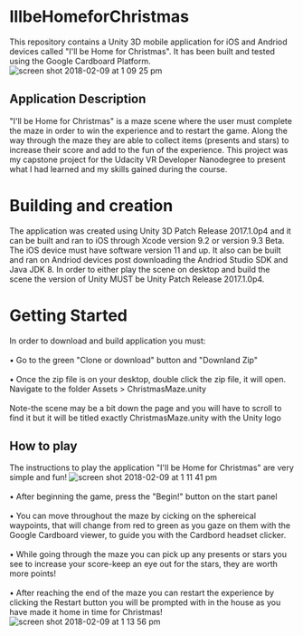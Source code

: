 # IllbeHomeforChristmas
This repository contains a Unity 3D mobile application for iOS and Andriod devices called "I'll be Home for Christmas". It has been built and tested using the Google Cardboard Platform.
![screen shot 2018-02-09 at 1 09 25 pm](https://user-images.githubusercontent.com/35173600/36042633-8a9ecb74-0d9a-11e8-8d69-0a211ec999e3.png)
## Application Description
"I'll be Home for Christmas" is a maze scene where the user must complete the maze in order to win the experience and to restart the game. Along the way through the maze they are able to collect items (presents and stars) to increase their score and add to the fun of the experience. This project was my capstone project for the Udacity VR Developer Nanodegree to present what I had learned and my skills gained during the course.

# Building and creation
The application was created using Unity 3D Patch Release 2017.1.0p4 and it can be built and ran to iOS through Xcode version 9.2 or version 9.3 Beta. The iOS device must have software version 11 and up. It also can be built and ran on Andriod devices post downloading the Andriod Studio SDK and Java JDK 8.  In order to either play the scene on desktop and build the scene the version of Unity MUST be Unity Patch Release 2017.1.0p4.

# Getting Started
In order to download and build application you must:
<br />
<br /> • Go to the green "Clone or download" button and "Downland Zip"
<br />
<br /> • Once the zip file is on your desktop, double click the zip file, it will open. Navigate to the folder Assets > ChristmasMaze.unity 
<br />
<br /> Note-the scene may be a bit down the page and you will have to scroll to find it but it will be titled exactly ChristmasMaze.unity with the Unity logo

## How to play
The instructions to play the application "I'll be Home for Christmas" are very simple and fun!
![screen shot 2018-02-09 at 1 11 41 pm](https://user-images.githubusercontent.com/35173600/36042722-d2b82748-0d9a-11e8-9879-879e8527206b.png)
<br />
<br /> • After beginning the game, press the "Begin!" button on the start panel
<br />
<br /> • You can move throughout the maze by cicking on the sphereical waypoints, that will change from red to green as you gaze on them with  the Google Cardboard viewer, to guide you with the Cardbord headset clicker.
<br />
<br /> • While going through the maze you can pick up any presents or stars you see to increase your score-keep an eye out for the stars, they are worth more points!
<br />
<br /> • After reaching the end of the maze you can restart the experience by clicking the Restart button you will be prompted with in the house as you have made it home in time for Christmas!
![screen shot 2018-02-09 at 1 13 56 pm](https://user-images.githubusercontent.com/35173600/36042827-288861f6-0d9b-11e8-8c95-74611514adb0.png)
